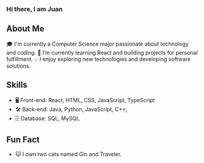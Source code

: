 ### Hi there, I am Juan

## About Me
🎓 I'm currently a Computer Science major passionate about technology and coding.
🌱 I’m currently learning React and building projects for personal fulfillment.
💡 I enjoy exploring new technologies and developing software solutions.

## Skills
- 🖥️ Front-end: React, HTML, CSS, JavaScript, TypeScript
- 🛠️ Back-end: Java, Python, JavaScript, C++,
- 🗄️ Database: SQL, MySQL

## Fun Fact
- 🐱 I own two cats named Gin and Traveler.

<!--

- 🔭 I’m currently working on ...
- 🌱 I’m currently learning ...
- 👯 I’m looking to collaborate on ...
- 🤔 I’m looking for help with ...
- 💬 Ask me about ...
- 📫 How to reach me: ...
- ⚡ Fun fact: ...
-->

